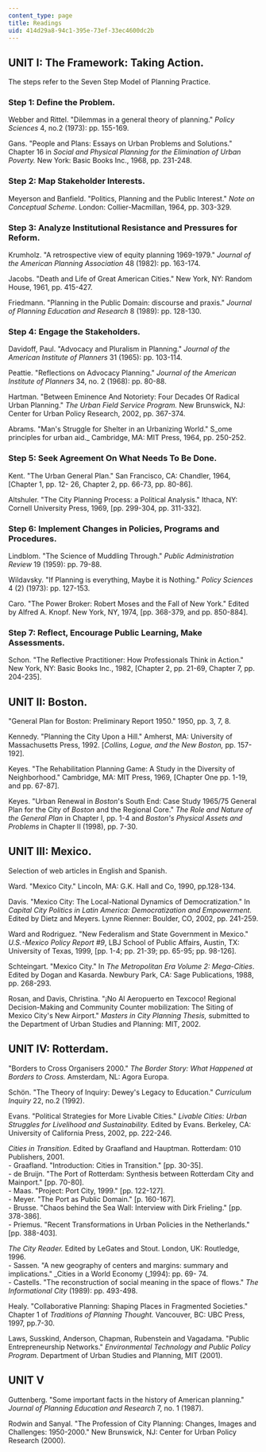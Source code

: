 ```yaml
---
content_type: page
title: Readings
uid: 414d29a8-94c1-395e-73ef-33ec4600dc2b
---
```


UNIT I: The Framework: Taking Action.
-------------------------------------

The steps refer to the Seven Step Model of Planning Practice.

### Step 1: Define the Problem.

Webber and Rittel. "Dilemmas in a general theory of planning." _Policy Sciences_ 4, no.2 (1973): pp. 155-169.

Gans. "People and Plans: Essays on Urban Problems and Solutions." Chapter 16 in _Social and Physical Planning for the Elimination of Urban Poverty._ New York: Basic Books Inc., 1968, pp. 231-248.

### Step 2: Map Stakeholder Interests.

Meyerson and Banfield. "Politics, Planning and the Public Interest." _Note on Conceptual Scheme_. London: Collier-Macmillan, 1964, pp. 303-329.

### Step 3: Analyze Institutional Resistance and Pressures for Reform.

Krumholz. "A retrospective view of equity planning 1969-1979." _Journal of the American Planning Association_ 48 (1982): pp. 163-174.

Jacobs. "Death and Life of Great American Cities." New York, NY: Random House, 1961, pp. 415-427.

Friedmann. "Planning in the Public Domain: discourse and praxis." _Journal of Planning Education and Research_ 8 (1989): pp. 128-130.

### Step 4: Engage the Stakeholders.

Davidoff, Paul. "Advocacy and Pluralism in Planning." _Journal of the American Institute of Planners_ 31 (1965): pp. 103-114.

Peattie. "Reflections on Advocacy Planning." _Journal of the American Institute of Planners_ 34, no. 2 (1968): pp. 80-88.

Hartman. "Between Eminence And Notoriety: Four Decades Of Radical Urban Planning." _The Urban Field Service Program._ New Brunswick, NJ: Center for Urban Policy Research, 2002, pp. 367-374.

Abrams. "Man's Struggle for Shelter in an Urbanizing World." S_ome principles for urban aid._ Cambridge, MA: MIT Press, 1964, pp. 250-252.

### Step 5: Seek Agreement On What Needs To Be Done.

Kent. "The Urban General Plan." San Francisco, CA: Chandler, 1964, \[Chapter 1, pp. 12- 26, Chapter 2, pp. 66-73, pp. 80-86\].

Altshuler. "The City Planning Process: a Political Analysis." Ithaca, NY: Cornell University Press, 1969, \[pp. 299-304, pp. 311-332\].

### Step 6: Implement Changes in Policies, Programs and Procedures.

Lindblom. "The Science of Muddling Through." _Public Administration Review_ 19 (1959): pp. 79-88.

Wildavsky. "If Planning is everything, Maybe it is Nothing." _Policy Sciences_ 4 (2) (1973): pp. 127-153.

Caro. "The Power Broker: Robert Moses and the Fall of New York." Edited by Alfred A. Knopf. New York, NY, 1974, \[pp. 368-379, and pp. 850-884\].

### Step 7: Reflect, Encourage Public Learning, Make Assessments.

Schon. "The Reflective Practitioner: How Professionals Think in Action." New York, NY: Basic Books Inc., 1982, \[Chapter 2, pp. 21-69, Chapter 7, pp. 204-235\].

UNIT II: Boston.
----------------

"General Plan for Boston: Preliminary Report 1950." 1950, pp. 3, 7, 8.

Kennedy. "Planning the City Upon a Hill." Amherst, MA: University of Massachusetts Press, 1992. \[_Collins, Logue, and the New_ _Boston,_ pp. 157-192\].

Keyes. "The Rehabilitation Planning Game: A Study in the Diversity of Neighborhood." Cambridge, MA: MIT Press, 1969, \[Chapter One pp. 1-19, and pp. 67-87\].

Keyes. "Urban Renewal in _Boston_'s South End: Case Study 1965/75 General Plan for the City of _Boston_ and the Regional Core." _The Role and Nature of the General Plan_ in Chapter I, pp. 1-4 and _Boston's Physical Assets and Problems_ in Chapter II (1998), pp. 7-30.

UNIT III: Mexico.
-----------------

Selection of web articles in English and Spanish.

Ward. "Mexico City." Lincoln, MA: G.K. Hall and Co, 1990, pp.128-134.

Davis. "Mexico City: The Local-National Dynamics of Democratization." In _Capital City Politics in Latin America: Democratization and Empowerment._ Edited by Dietz and Meyers. Lynne Rienner: Boulder, CO, 2002, pp. 241-259.

Ward and Rodriguez. "New Federalism and State Government in Mexico." _U.S.-Mexico Policy Report #9_, LBJ School of Public Affairs, Austin, TX: University of Texas, 1999, \[pp. 1-4; pp. 21-39; pp. 65-95; pp. 98-126\].

Schteingart. "Mexico City." In _The Metropolitan Era Volume 2: Mega-Cities_. Edited by Dogan and Kasarda. Newbury Park, CA: Sage Publications, 1988, pp. 268-293.

Rosan, and Davis, Christina. "¡No Al Aeropuerto en Texcoco! Regional Decision-Making and Community Counter mobilization: The Siting of Mexico City's New Airport." _Masters in City Planning Thesis,_ submitted to the Department of Urban Studies and Planning: MIT, 2002.

UNIT IV: Rotterdam.
-------------------

"Borders to Cross Organisers 2000." _The Border Story: What Happened at Borders to Cross._ Amsterdam, NL: Agora Europa.

Schön. "The Theory of Inquiry: Dewey's Legacy to Education." _Curriculum Inquiry_ 22, no.2 (1992).

Evans. "Political Strategies for More Livable Cities." _Livable Cities: Urban Struggles for Livelihood and Sustainability._ Edited by Evans. Berkeley, CA: University of California Press, 2002, pp. 222-246.

_Cities in Transition_. Edited by Graafland and Hauptman. Rotterdam: 010 Publishers, 2001.  
\- Graafland. "Introduction: Cities in Transition." \[pp. 30-35\].  
\- de Bruijn. "The Port of Rotterdam: Synthesis between Rotterdam City and Mainport." \[pp. 70-80\].  
\- Maas. "Project: Port City, 1999." \[pp. 122-127\].  
\- Meyer. "The Port as Public Domain." \[p. 160-167\].  
\- Brusse. "Chaos behind the Sea Wall: Interview with Dirk Frieling." \[pp. 378-386\].  
\- Priemus. "Recent Transformations in Urban Policies in the Netherlands." \[pp. 388-403\].

_The City Reader._ Edited by LeGates and Stout. London, UK: Routledge, 1996.  
\- Sassen. "A new geography of centers and margins: summary and implications." _Cities in a World Economy (_1994): pp. 69- 74.  
\- Castells. "The reconstruction of social meaning in the space of flows." _The Informational City_ (1989): pp. 493-498.

Healy. "Collaborative Planning: Shaping Places in Fragmented Societies." Chapter 1 of _Traditions of Planning Thought._ Vancouver, BC: UBC Press, 1997, pp.7-30.

Laws, Susskind, Anderson, Chapman, Rubenstein and Vagadama. "Public Entrepreneurship Networks." _Environmental Technology and Public Policy Program._ Department of Urban Studies and Planning, MIT (2001).

UNIT V
------

Guttenberg. "Some important facts in the history of American planning." _Journal of Planning Education and Research_ 7, no. 1 (1987).

Rodwin and Sanyal. "The Profession of City Planning: Changes, Images and Challenges: 1950-2000." New Brunswick, NJ: Center for Urban Policy Research (2000).